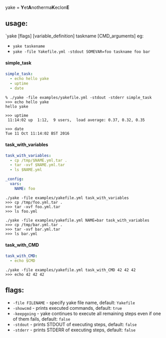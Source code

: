 yake = **Y**et**A**notherma**K**eclon**E**

## usage:
`yake [flags] [variable_definition] taskname [CMD_arguments]
eg:
* `yake taskename`
* `yake -file Yakefile.yml -stdout SOMEVAR=foo taskname foo bar`

#### simple_task
```yaml
simple_task:
  - echo hello yake
  - uptime
  - date
```
```
% ./yake -file examples/yakefile.yml -stdout -stderr simple_task
>>> echo hello yake
hello yake

>>> uptime
 11:14:02 up  1:12,  9 users,  load average: 0.37, 0.32, 0.35

>>> date
Tue 11 Oct 11:14:02 BST 2016

```
#### task_with_variables
```yaml
task_with_variables:
  - cp /tmp/$NAME.yml.tar .
  - tar -xvf $NAME.yml.tar
  - ls $NAME.yml

_config:
  vars:
    NAME: foo
```
```
./yake -file examples/yakefile.yml task_with_variables
>>> cp /tmp/foo.yml.tar .
>>> tar -xvf foo.yml.tar
>>> ls foo.yml
```
```
./yake -file examples/yakefile.yml NAME=bar task_with_variables
>>> cp /tmp/bar.yml.tar .
>>> tar -xvf bar.yml.tar
>>> ls bar.yml
```

#### task_with_CMD
```yaml
task_with_CMD:
  - echo $CMD
```
```
./yake -file examples/yakefile.yml task_with_CMD 42 42 42
>>> echo 42 42 42
```

## flags:

* `-file FILENAME` - specify yake file name, default: `Yakefile`
* `-showcmd` - prints executed commands, default: `true`
* `-keepgoing` - yake continues to execute all remaining steps even if one of them fails, default: `false`
* `-stdout` - prints STDOUT of executing steps, default: `false`
* `-stderr` - prints STDERR  of executing steps, default: `false`

